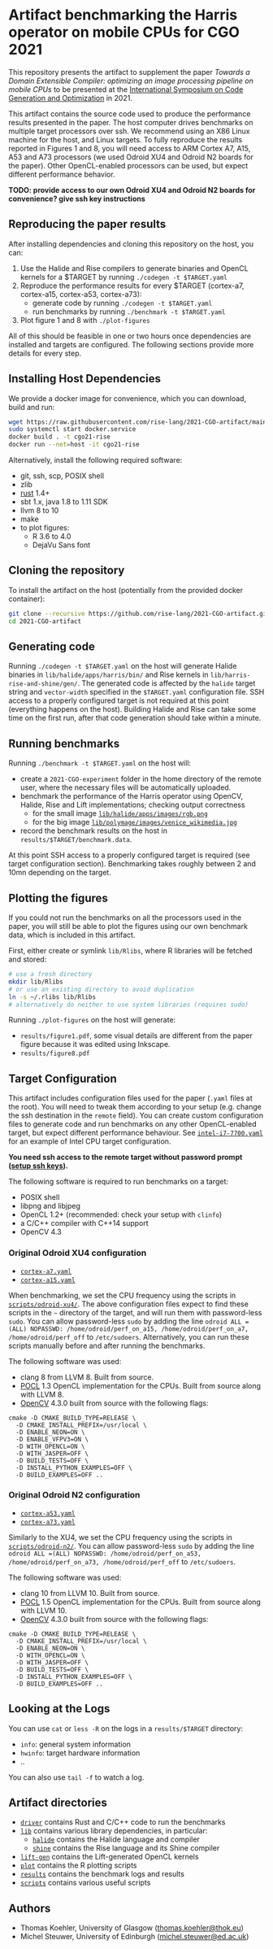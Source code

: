 # Artifact benchmarking the Harris operator on mobile CPUs for CGO 2021

This repository presents the artifact to supplement the paper
*Towards a Domain Extensible Compiler: optimizing an image processing pipeline on mobile CPUs*
to be presented at the [International Symposium on Code Generation and Optimization](https://conf.researchr.org/home/cgo-2021)
in 2021.

This artifact contains the source code used to produce the performance results presented in the paper.
The host computer drives benchmarks on multiple target processors over ssh.
We recommend using an X86 Linux machine for the host, and Linux targets.
To fully reproduce the results reported in Figures 1 and 8, you will need access to ARM Cortex A7, A15, A53 and A73 processors
(we used Odroid XU4 and Odroid N2 boards for the paper).
Other OpenCL-enabled processors can be used, but expect different performance behavior.

**TODO: provide access to our own Odroid XU4 and Odroid N2 boards for convenience? give ssh key instructions**

## Reproducing the paper results

After installing dependencies and cloning this repository on the host, you can:
1. Use the Halide and Rise compilers to generate binaries and OpenCL kernels for a $TARGET by running `./codegen -t $TARGET.yaml`
2. Reproduce the performance results for every $TARGET (cortex-a7, cortex-a15, cortex-a53, cortex-a73):
    - generate code by running `./codegen -t $TARGET.yaml`
    - run benchmarks by running `./benchmark -t $TARGET.yaml`
3. Plot figure 1 and 8 with `./plot-figures`

All of this should be feasible in one or two hours once dependencies are installed and targets are configured.
The following sections provide more details for every step.

## Installing Host Dependencies

We provide a docker image for convenience, which you can download, build and run:
```sh
wget https://raw.githubusercontent.com/rise-lang/2021-CGO-artifact/main/Dockerfile
sudo systemctl start docker.service
docker build . -t cgo21-rise
docker run --net=host -it cgo21-rise
```

Alternatively, install the following required software:
- git, ssh, scp, POSIX shell
- zlib
- [rust](https://rust-lang.org) 1.4+
- sbt 1.x, java 1.8 to 1.11 SDK
- llvm 8 to 10
- make
- to plot figures:
  - R 3.6 to 4.0
  - DejaVu Sans font

## Cloning the repository

To install the artifact on the host (potentially from the provided docker container):

```sh
git clone --recursive https://github.com/rise-lang/2021-CGO-artifact.git
cd 2021-CGO-artifact
```

## Generating code

Running `./codegen -t $TARGET.yaml` on the host will generate Halide binaries in `lib/halide/apps/harris/bin/` and Rise kernels in `lib/harris-rise-and-shine/gen/`.
The generated code is affected by the `halide` target string and `vector-width` specified in the `$TARGET.yaml` configuration file.
SSH access to a properly configured target is not required at this point (everything happens on the host).
Building Halide and Rise can take some time on the first run, after that code generation should take within a minute.

## Running benchmarks

Running `./benchmark -t $TARGET.yaml` on the host will:
- create a `2021-CGO-experiment` folder in the home directory of the remote user, where the necessary files will be automatically uploaded.
- benchmark the performance of the Harris operator using OpenCV, Halide, Rise and Lift implementations; checking output correctness
  - for the small image [`lib/halide/apps/images/rgb.png`](lib/halide/apps/images/rgb.png)
  - for the big image [`lib/polymage/images/venice_wikimedia.jpg`](lib/polymage/images/venice_wikimedia.jpg)
- record the benchmark results on the host in `results/$TARGET/benchmark.data`.

At this point SSH access to a properly configured target is required (see target configuration section).
Benchmarking takes roughly between 2 and 10mn depending on the target.

## Plotting the figures

If you could not run the benchmarks on all the processors used in the paper,
you will still be able to plot the figures using our own benchmark data, which is included in this artifact.

First, either create or symlink `lib/Rlibs`, where R libraries will be fetched and stored:
```sh
# use a fresh directory
mkdir lib/Rlibs
# or use an existing directory to avoid duplication
ln -s ~/.rlibs lib/Rlibs
# alternatively do neither to use system libraries (requires sudo)
```

Running `./plot-figures` on the host will generate:
- `results/figure1.pdf`, some visual details are different from the paper figure because it was edited using Inkscape.
- `results/figure8.pdf`

## Target Configuration

This artifact includes configuration files used for the paper (`.yaml` files at the root).
You will need to tweak them according to your setup (e.g. change the ssh destination in the `remote` field).
You can create custom configuration files to generate code and run benchmarks on any other OpenCL-enabled target, but expect different performance behaviour.
See [`intel-i7-7700.yaml`](intel-i7-7700.yaml) for an example of Intel CPU target configuration.

**You need ssh access to the remote target without password prompt ([setup ssh keys](https://www.digitalocean.com/community/tutorials/how-to-set-up-ssh-keys-2)).**

The following software is required to run benchmarks on a target:
- POSIX shell
- libpng and libjpeg
- OpenCL 1.2+ (recommended: check your setup with `clinfo`)
- a C/C++ compiler with C++14 support
- OpenCV 4.3

### Original Odroid XU4 configuration

- [`cortex-a7.yaml`](cortex-a7.yaml)
- [`cortex-a15.yaml`](cortex-a15.yaml)

When benchmarking, we set the CPU frequency using the scripts in [`scripts/odroid-xu4/`](scripts/odroid-xu4/).
The above configuration files expect to find these scripts in the `~` directory
of the target, and will run them with password-less `sudo`.
You can allow password-less `sudo` by adding the line `odroid ALL =(ALL) NOPASSWD: /home/odroid/perf_on_a15, /home/odroid/perf_on_a7, /home/odroid/perf_off` to `/etc/sudoers`.
Alternatively, you can run these scripts manually before and after running the benchmarks.

The following software was used:
- clang 8 from LLVM 8. Built from source.
- [POCL](portablecl.org) 1.3 OpenCL implementation for the CPUs. Built from source along with LLVM 8.
- [OpenCV](https://opencv.org/) 4.3.0 built from source with the following flags:
```
cmake -D CMAKE_BUILD_TYPE=RELEASE \
  -D CMAKE_INSTALL_PREFIX=/usr/local \
  -D ENABLE_NEON=ON \
  -D ENABLE_VFPV3=ON \
  -D WITH_OPENCL=ON \
  -D WITH_JASPER=OFF \
  -D BUILD_TESTS=OFF \
  -D INSTALL_PYTHON_EXAMPLES=OFF \
  -D BUILD_EXAMPLES=OFF ..
```

### Original Odroid N2 configuration

- [`cortex-a53.yaml`](cortex-a53.yaml)
- [`cortex-a73.yaml`](cortex-a73.yaml)

Similarly to the XU4, we set the CPU frequency using the scripts in [`scripts/odroid-n2/`](scripts/odroid-n2/).
You can allow password-less `sudo` by adding the line `odroid ALL =(ALL) NOPASSWD: /home/odroid/perf_on_a53, /home/odroid/perf_on_a73, /home/odroid/perf_off` to `/etc/sudoers`.

The following software was used:
- clang 10 from LLVM 10. Built from source.
- [POCL](portablecl.org) 1.5 OpenCL implementation for the CPUs. Built from source along with LLVM 10.
- [OpenCV](https://opencv.org/) 4.3.0 built from source with the following flags:
```
cmake -D CMAKE_BUILD_TYPE=RELEASE \
  -D CMAKE_INSTALL_PREFIX=/usr/local \
  -D ENABLE_NEON=ON \
  -D WITH_OPENCL=ON \
  -D WITH_JASPER=OFF \
  -D BUILD_TESTS=OFF \
  -D INSTALL_PYTHON_EXAMPLES=OFF \
  -D BUILD_EXAMPLES=OFF ..
```

## Looking at the Logs

You can use `cat` or `less -R` on the logs in a `results/$TARGET` directory:

- `info`: general system information
- `hwinfo`: target hardware information
- ..

You can also use `tail -f` to watch a log.

## Artifact directories

- [`driver`](driver) contains Rust and C/C++ code to run the benchmarks
- [`lib`](lib) contains various library dependencies, in particular:
  - [`halide`](lib/halide) contains the Halide language and compiler
  - [`shine`](lib/shine) contains the Rise language and its Shine compiler
- [`lift-gen`](lift-gen) contains the Lift-generated OpenCL kernels
- [`plot`](plot) contains the R plotting scripts
- [`results`](results) contains the benchmark logs and results
- [`scripts`](scripts) contains various useful scripts

## Authors

- Thomas Koehler, University of Glasgow ([thomas.koehler@thok.eu](mailto:thomas.koehler@thok.eu))
- Michel Steuwer, University of Edinburgh ([michel.steuwer@ed.ac.uk](mailto:michel.steuwer@ed.ac.uk))
